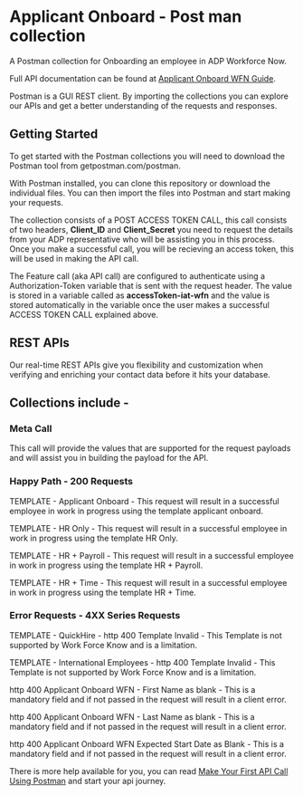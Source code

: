 

# **Applicant Onboard - Post man collection**

A Postman collection for Onboarding an employee in ADP Workforce Now.

Full API documentation can be found at [Applicant Onboard WFN Guide](https://developers.adp.com/services/elasticsearch/articles/guides/82f633cbebcb730a22c4973082ed29542ed3bebc/doc/ApplicantOnboardAPIGuide-ADPWorkforceNow.pdf).

Postman is a GUI REST client. By importing the collections you can explore our APIs and get a better understanding of the requests and responses.

## Getting Started

To get started with the Postman collections you will need to download the Postman tool from getpostman.com/postman.

With Postman installed, you can clone this repository or download the individual files. You can then import the files into Postman and start making your requests.

The collection consists of a POST ACCESS TOKEN CALL, this call consists of two headers, **Client_ID** and **Client_Secret** you need to request the details from your ADP representative who will be assisting you in this process. Once you make a successful call, you will be recieving an access token, this will be used in making the API call.    

The Feature call (aka API call) are configured to authenticate using a Authorization-Token variable that is sent with the request header. The value is stored in a variable called as **accessToken-iat-wfn** and the value is stored automatically in the variable once the user makes a successful ACCESS TOKEN CALL explained above.

## REST APIs

Our real-time REST APIs give you flexibility and customization when verifying and enriching your contact data before it hits your database.

## Collections include -

### Meta Call

This call will provide the values that are supported for the request payloads and will assist you in building the payload for the API.


### Happy Path - 200 Requests

TEMPLATE -  Applicant Onboard - This request will result in a successful employee in work in progress using the template applicant onboard.

TEMPLATE -  HR Only - This request will result in a successful employee in work in progress using the template HR Only.

TEMPLATE -  HR + Payroll - This request will result in a successful employee in work in progress using the template HR + Payroll.

TEMPLATE -  HR + Time - This request will result in a successful employee in work in progress using the template HR + Time.


### Error Requests - 4XX Series Requests

TEMPLATE - QuickHire - http 400 Template Invalid - This Template is not supported by Work Force Know and is a limitation.

TEMPLATE - International Employees - http 400 Template Invalid - This Template is not supported by Work Force Know and is a limitation.

http 400 Applicant Onboard WFN - First Name as blank - This is a mandatory field and if not passed in the request will result in a client error.

http 400 Applicant Onboard WFN - Last Name as blank - This is a mandatory field and if not passed in the request will result in a client error.

http 400 Applicant Onboard WFN Expected Start Date as Blank - This is a mandatory field and if not passed in the request will result in a client error.

There is more help available for you, you can read [Make Your First API Call Using Postman](https://developers.adp.com/services/elasticsearch/articles/general/a20954ea9cb1ee5210dab5d9b3a3e5fc56f27953/doc/MakeYourFirstAPICallUsingPostman.pdf) and start your api journey.


